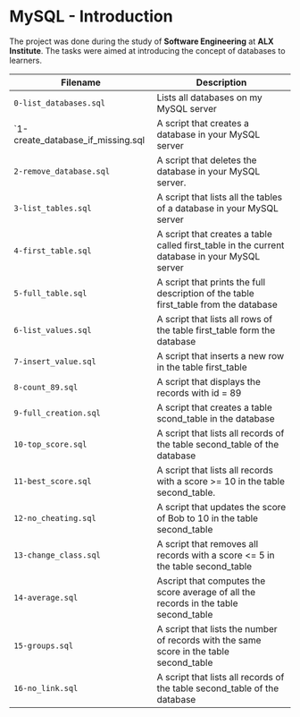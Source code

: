 # MySQL - Introduction
The project was done during the study of **Software Engineering** at **ALX Institute**. The tasks were aimed at introducing the concept of databases to learners.

| Filename | Description |
| -------- | ----------- |
| `0-list_databases.sql` | Lists all databases on my MySQL server |
| `1-create_database_if_missing.sql | A script that creates a database in your MySQL server |
| `2-remove_database.sql` | A script that deletes the database in your MySQL server. |
| `3-list_tables.sql` | A script that lists all the tables of a database in your MySQL server |
| `4-first_table.sql` | A script that creates a table called first_table in the current database in your MySQL server |
| `5-full_table.sql` | A script that prints the full description of the table first_table from the database |
| `6-list_values.sql` | A script that lists all rows of the table first_table form the database |
| `7-insert_value.sql` | A script that inserts a new row in the table first_table |
| `8-count_89.sql` | A script that displays the records with id = 89 |
| `9-full_creation.sql` | A script that creates a table scond_table in the database |
| `10-top_score.sql` | A script that lists all records of the table second_table of the database |
| `11-best_score.sql` | A script that lists all records with a score >= 10 in the table second_table. |
| `12-no_cheating.sql` | A script that updates the score of Bob to 10 in the table second_table |
| `13-change_class.sql` | A script that removes all records with a score <= 5 in the table second_table |
| `14-average.sql` | Ascript that computes the score average of all the records in the table second_table |
| `15-groups.sql` | A script that lists the number of records with the same score in the table second_table |
| `16-no_link.sql` | A script that lists all records of the table second_table of the database |
